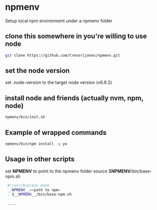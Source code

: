 # npmenv
Setup local npm environment under a npmenv folder

## clone this somewhere in you're willing to use node

```bash
git clone https://github.com/trevorijones/npmenv.git
```

## set the node version
set .node-version to the target node version (v6.9.2)

## install node and friends (actually nvm, npm, node)

```bash
npmenv/bin/init.sh
```
## Example of wrapped commands

```bash
npmenv/bin/npm install -g yo
```
## Usage in other scripts

set __NPMENV__ to point to the npmenv folder
source $__NPMENV__/bin/base-npm.sh

```bash
 #!/usr/bin/env bash                                                     
 __NPMENV__=<path to npm>                                                  
 . $__NPMENV__/bin/base-npm.sh 
 
 ....
 ```
